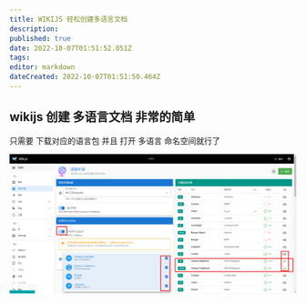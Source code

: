 ```yaml
---
title: WIKIJS 轻松创建多语言文档
description: 
published: true
date: 2022-10-07T01:51:52.051Z
tags: 
editor: markdown
dateCreated: 2022-10-07T01:51:50.464Z
---
```


## wikijs 创建 多语言文档 非常的简单 


只需要 下载对应的语言包 并且 打开 多语言 命名空间就行了 

![snipaste_2022-10-06_10-48-40.png](/images/snipaste_2022-10-06_10-48-40.png)

